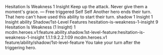 <ability>
  <name>Hesitation Is Weakness</name>
  <cost>1 Insight</cost>
  <flavor>Keep up the attack. Never give them a moment&apos;s grace.</flavor>
  <keywords>
    <keyword>—</keyword>
  </keywords>
  <type>Free triggered</type>
  <distance>Self</distance>
  <target>Self</target>
  <trigger>Another hero ends their turn. That hero can&apos;t have used this ability to start their turn.</trigger>
  <metadata>
    <class>shadow</class>
    <cost>1 Insight</cost>
    <cost_amount>1</cost_amount>
    <cost_resource>Insight</cost_resource>
    <feature_type>ability</feature_type>
    <file_dpath>Shadow/1st-Level Features</file_dpath>
    <item_id>hesitation-is-weakness-1-insight</item_id>
    <item_index>9</item_index>
    <item_name>Hesitation Is Weakness (1 Insight)</item_name>
    <level>1</level>
    <scc>mcdm.heroes.v1:feature.ability.shadow.1st-level-feature:hesitation-is-weakness-1-insight</scc>
    <scdc>1.1.1:9.2.2.1:09</scdc>
    <source>mcdm.heroes.v1</source>
    <type>feature/ability/shadow/1st-level-feature</type>
  </metadata>
  <effects>
    <effect type="mundane">You take your turn after the triggering hero.</effect>
  </effects>
</ability>
